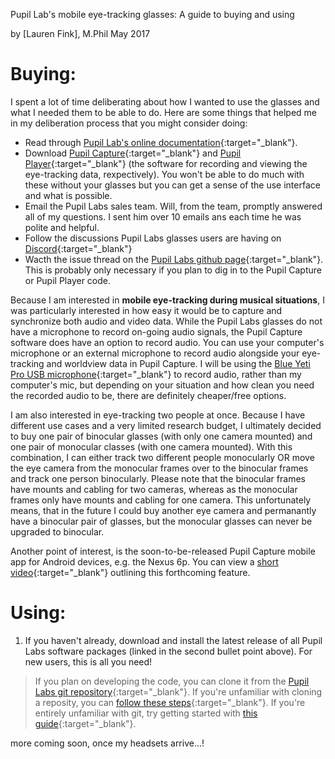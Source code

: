 Pupil Lab's mobile eye-tracking glasses:
A guide to buying and using

by [Lauren Fink], M.Phil
May 2017


# Buying:
I spent a lot of time deliberating about how I wanted to use the glasses and what I needed them to be able to do. Here are some things that helped me in my deliberation process that you might consider doing: 
- Read through [Pupil Lab's online documentation](https://docs.pupil-labs.com/){:target="_blank"}.
- Download [Pupil Capture](https://github.com/pupil-labs/pupil/releases/tag/v0.9.10){:target="_blank"} and [Pupil Player](https://github.com/pupil-labs/pupil/releases/tag/v0.9.10){:target="_blank"} (the software for recording and viewing the eye-tracking data, rexpectively). You won't be able to do much with these without your glasses but you can get a sense of the use interface and what is possible. 
- Email the Pupil Labs sales team. Will, from the team, promptly answered all of my questions. I sent him over 10 emails ans each time he was polite and helpful.  
- Follow the discussions Pupil Labs glasses users are having on [Discord](https://discordapp.com/invite/gKmmGqy){:target="_blank"}
- Wacth the issue thread on the [Pupil Labs github page](https://github.com/pupil-labs/pupil){:target="_blank"}. This is probably only necessary if you plan to dig in to the Pupil Capture or Pupil Player code.

Because I am interested in **mobile eye-tracking during musical situations**, I was particularly interested in how easy it would be to capture and synchronize both audio and video data. While the Pupil Labs glasses do not have a microphone to record on-going audio signals, the Pupil Capture software does have an option to record audio. You can use your computer's microphone or an external microphone to record audio alongside your eye-tracking and worldview data in Pupil Capture. I will be using the [Blue Yeti Pro USB microphone](http://www.bluemic.com/products/yeti-pro/){:target="_blank"} to record audio, rather than my computer's mic, but depending on your situation and how clean you need the recorded audio to be, there are definitely cheaper/free options. 

I am also interested in eye-tracking two people at once. Because I have different use cases and a very limited research budget, I ultimately decided to buy one pair of binocular glasses (with only one camera mounted) and one pair of monocular classes (with one camera mounted). With this combination, I can either track two different people monocularly OR move the eye camera from the monocular frames over to the binocular frames and track one person binocularly. Please note that the binocular frames have mounts and cabling for two cameras, whereas as the monocular frames only have mounts and cabling for one camera. This unfortunately means, that in the future I could buy another eye camera and permanantly have a binocular pair of glasses, but the monocular glasses can never be upgraded to binocular.

Another point of interest, is the soon-to-be-released Pupil Capture mobile app for Android devices, e.g. the Nexus 6p. You can view a [short video](https://www.youtube.com/watch?v=atxUvyM0Sf8&feature=youtu.be){:target="_blank"} outlining this forthcoming feature.




# Using:
1. If you haven't already, download and install the latest release of all Pupil Labs software packages (linked in the second bullet point above). For new users, this is all you need!
> If you plan on developing the code, you can clone it from the [Pupil Labs git repository](https://github.com/pupil-labs/pupil){:target="_blank"}. 
> If you're unfamiliar with cloning a reposity, you can [follow these steps](https://help.github.com/articles/cloning-a-repository/){:target="_blank"}. 
> If you're entirely unfamiliar with git, try getting started with [this guide](https://git-scm.com/doc/ext){:target="_blank"}.


more coming soon, once my headsets arrive...!



